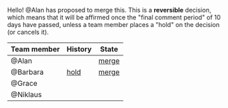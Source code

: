 Hello! @Alan has proposed to merge this. This is a **reversible** decision, which means that it will be affirmed once the "final comment period" of 10 days have passed, unless a team member places a "hold" on the decision (or cancels it).

| Team member | History | State |
|-------------|---------|-------|
| @Alan |  | [merge](http://example.com/issue/1#comment=1) |
| @Barbara | [hold](http://example.com/issue/1#comment=2) | [merge](http://example.com/issue/1#comment=3) |
| @Grace |  |  |
| @Niklaus |  |  |

